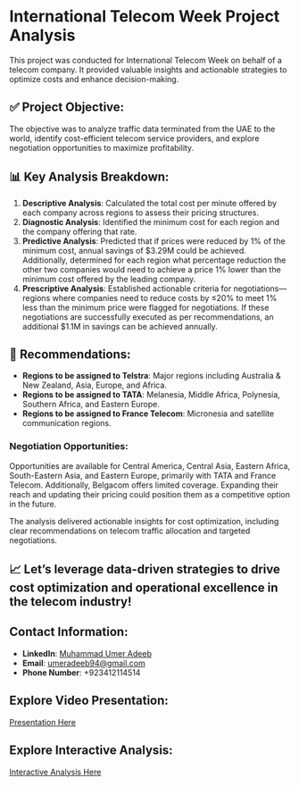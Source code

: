 # International Telecom Week Project Analysis

This project was conducted for International Telecom Week on behalf of a telecom company. It provided valuable insights and actionable strategies to optimize costs and enhance decision-making.

## ✅ Project Objective:
The objective was to analyze traffic data terminated from the UAE to the world, identify cost-efficient telecom service providers, and explore negotiation opportunities to maximize profitability.

## 📊 Key Analysis Breakdown:
1. **Descriptive Analysis**: Calculated the total cost per minute offered by each company across regions to assess their pricing structures.
2. **Diagnostic Analysis**: Identified the minimum cost for each region and the company offering that rate.
3. **Predictive Analysis**: Predicted that if prices were reduced by 1% of the minimum cost, annual savings of $3.29M could be achieved. Additionally, determined for each region what percentage reduction the other two companies would need to achieve a price 1% lower than the minimum cost offered by the leading company.
4. **Prescriptive Analysis**: Established actionable criteria for negotiations—regions where companies need to reduce costs by ≤20% to meet 1% less than the minimum price were flagged for negotiations. If these negotiations are successfully executed as per recommendations, an additional $1.1M in savings can be achieved annually.

## 📌 Recommendations:
- **Regions to be assigned to Telstra**: Major regions including Australia & New Zealand, Asia, Europe, and Africa.
- **Regions to be assigned to TATA**: Melanesia, Middle Africa, Polynesia, Southern Africa, and Eastern Europe.
- **Regions to be assigned to France Telecom**: Micronesia and satellite communication regions.

### Negotiation Opportunities:
Opportunities are available for Central America, Central Asia, Eastern Africa, South-Eastern Asia, and Eastern Europe, primarily with TATA and France Telecom. Additionally, Belgacom offers limited coverage. Expanding their reach and updating their pricing could position them as a competitive option in the future.

The analysis delivered actionable insights for cost optimization, including clear recommendations on telecom traffic allocation and targeted negotiations.

## 📈 Let’s leverage data-driven strategies to drive cost optimization and operational excellence in the telecom industry!

## Contact Information:
- **LinkedIn**: [Muhammad Umer Adeeb](https://www.linkedin.com/in/muhammad-umer-adeeb/)
- **Email**: [umeradeeb94@gmail.com](mailto:umeradeeb94@gmail.com)
- **Phone Number**: +923412114514

## Explore Video Presentation:
[Presentation Here](https://www.linkedin.com/posts/muhammad-umer-adeeb_dataanalysis-telecomweek-internationaltelecom-activity-7285644020280688640-9Iep?utm_source=share&utm_medium=member_desktop&rcm=ACoAABRRmngBovrUN-82nXDoZjMcSst7t_yBB3A)


## Explore Interactive Analysis:
[Interactive Analysis Here](https://lnkd.in/eYggt6CQ)
